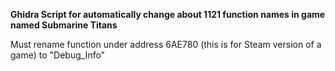 **Ghidra Script for automatically change about 1121 function names in game named Submarine Titans**

Must rename function under address 6AE780 (this is for Steam version of a game) to "Debug_Info"

